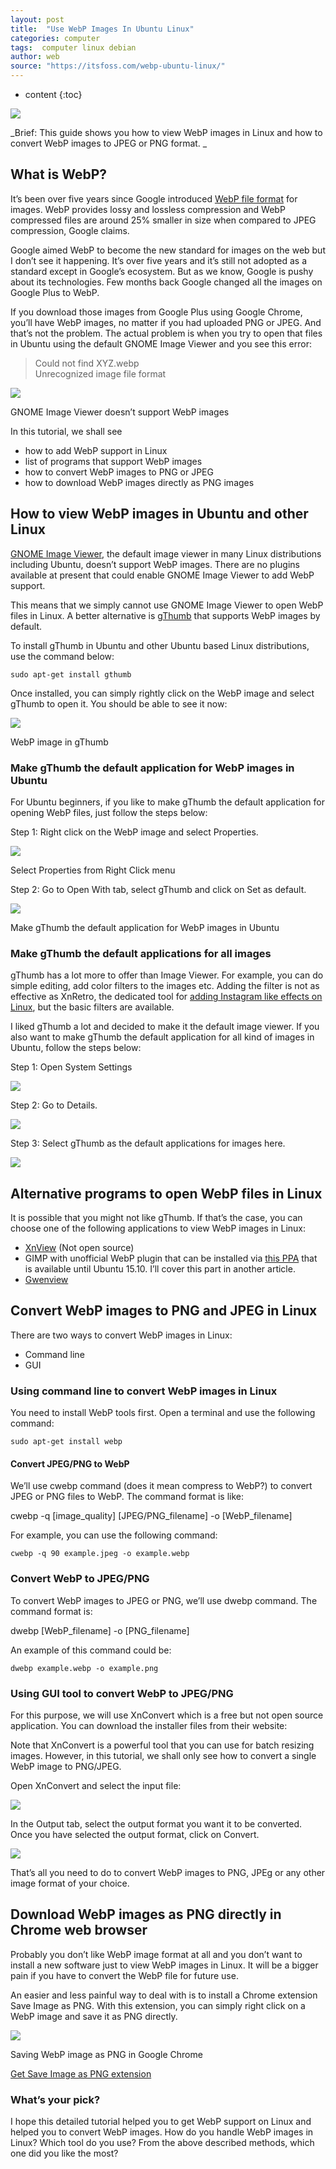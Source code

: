 ```yaml
---
layout: post
title:  "Use WebP Images In Ubuntu Linux"
categories: computer
tags:  computer linux debian
author: web
source: "https://itsfoss.com/webp-ubuntu-linux/"
---
```


* content
{:toc}


![](/image/scrap/2018-11-08-Use-WebP-Images-In-Ubuntu-Linux-0.jpg)

_Brief: This guide shows you how to view WebP images in Linux and how to convert WebP images to JPEG or PNG format. _

What is WebP?
-------------

It’s been over five years since Google introduced [WebP file format](https://developers.google.com/speed/webp/) for images. WebP provides lossy and lossless compression and WebP compressed files are around 25% smaller in size when compared to JPEG compression, Google claims.

Google aimed WebP to become the new standard for images on the web but I don’t see it happening. It’s over five years and it’s still not adopted as a standard except in Google’s ecosystem. But as we know, Google is pushy about its technologies. Few months back Google changed all the images on Google Plus to WebP.

If you download those images from Google Plus using Google Chrome, you’ll have WebP images, no matter if you had uploaded PNG or JPEG. And that’s not the problem. The actual problem is when you try to open that files in Ubuntu using the default GNOME Image Viewer and you see this error:

> Could not find XYZ.webp  
> Unrecognized image file format

![](/image/scrap/2018-11-08-Use-WebP-Images-In-Ubuntu-Linux-1.png)

GNOME Image Viewer doesn’t support WebP images

In this tutorial, we shall see

*   how to add WebP support in Linux
*   list of programs that support WebP images
*   how to convert WebP images to PNG or JPEG
*   how to download WebP images directly as PNG images

How to view WebP images in Ubuntu and other Linux
-------------------------------------------------

[GNOME Image Viewer](https://wiki.gnome.org/Apps/EyeOfGnome), the default image viewer in many Linux distributions including Ubuntu, doesn’t support WebP images. There are no plugins available at present that could enable GNOME Image Viewer to add WebP support.

This means that we simply cannot use GNOME Image Viewer to open WebP files in Linux. A better alternative is [gThumb](https://wiki.gnome.org/Apps/gthumb) that supports WebP images by default.

To install gThumb in Ubuntu and other Ubuntu based Linux distributions, use the command below:

    sudo apt-get install gthumb

<!--more-->

Once installed, you can simply rightly click on the WebP image and select gThumb to open it. You should be able to see it now:

![](/image/scrap/2018-11-08-Use-WebP-Images-In-Ubuntu-Linux-2.jpeg)

WebP image in gThumb

### Make gThumb the default application for WebP images in Ubuntu

For Ubuntu beginners, if you like to make gThumb the default application for opening WebP files, just follow the steps below:

Step 1: Right click on the WebP image and select Properties.

![](/image/scrap/2018-11-08-Use-WebP-Images-In-Ubuntu-Linux-3.jpg)

Select Properties from Right Click menu

Step 2: Go to Open With tab, select gThumb and click on Set as default.

![](/image/scrap/2018-11-08-Use-WebP-Images-In-Ubuntu-Linux-4.png)

Make gThumb the default application for WebP images in Ubuntu

### Make gThumb the default applications for all images

gThumb has a lot more to offer than Image Viewer. For example, you can do simple editing, add color filters to the images etc. Adding the filter is not as effective as XnRetro, the dedicated tool for [adding Instagram like effects on Linux](https://itsfoss.com/add-instagram-effects-xnretro-ubuntu-linux/), but the basic filters are available.

I liked gThumb a lot and decided to make it the default image viewer. If you also want to make gThumb the default application for all kind of images in Ubuntu, follow the steps below:

Step 1: Open System Settings

![](/image/scrap/2018-11-08-Use-WebP-Images-In-Ubuntu-Linux-5.jpeg)

Step 2: Go to Details.

![](/image/scrap/2018-11-08-Use-WebP-Images-In-Ubuntu-Linux-6.jpeg)

Step 3: Select gThumb as the default applications for images here.

![](/image/scrap/2018-11-08-Use-WebP-Images-In-Ubuntu-Linux-7.png)

Alternative programs to open WebP files in Linux
------------------------------------------------

It is possible that you might not like gThumb. If that’s the case, you can choose one of the following applications to view WebP images in Linux:

*   [XnView](http://www.xnview.com/en/xnviewmp/#downloads) (Not open source)
*   GIMP with unofficial WebP plugin that can be installed via [this PPA](https://launchpad.net/~george-edison55/+archive/ubuntu/webp) that is available until Ubuntu 15.10. I’ll cover this part in another article.
*   [Gwenview](https://userbase.kde.org/Gwenview)

Convert WebP images to PNG and JPEG in Linux
--------------------------------------------

There are two ways to convert WebP images in Linux:

*   Command line
*   GUI

### Using command line to convert WebP images in Linux

You need to install WebP tools first. Open a terminal and use the following command:

    sudo apt-get install webp

#### Convert JPEG/PNG to WebP

We’ll use cwebp command (does it mean compress to WebP?) to convert JPEG or PNG files to WebP. The command format is like:

cwebp -q \[image\_quality\] \[JPEG/PNG\_filename\] -o \[WebP\_filename\]

For example, you can use the following command:

    cwebp -q 90 example.jpeg -o example.webp

### Convert WebP to JPEG/PNG

To convert WebP images to JPEG or PNG, we’ll use dwebp command. The command format is:

dwebp \[WebP\_filename\] -o \[PNG\_filename\]

An example of this command could be:

    dwebp example.webp -o example.png

### Using GUI tool to convert WebP to JPEG/PNG

  

For this purpose, we will use XnConvert which is a free but not open source application. You can download the installer files from their website:

Note that XnConvert is a powerful tool that you can use for batch resizing images. However, in this tutorial, we shall only see how to convert a single WebP image to PNG/JPEG.

Open XnConvert and select the input file:

![](/image/scrap/2018-11-08-Use-WebP-Images-In-Ubuntu-Linux-8.jpeg)

In the Output tab, select the output format you want it to be converted. Once you have selected the output format, click on Convert.

![](/image/scrap/2018-11-08-Use-WebP-Images-In-Ubuntu-Linux-9.jpeg)

That’s all you need to do to convert WebP images to PNG, JPEg or any other image format of your choice.

Download WebP images as PNG directly in Chrome web browser
----------------------------------------------------------

Probably you don’t like WebP image format at all and you don’t want to install a new software just to view WebP images in Linux. It will be a bigger pain if you have to convert the WebP file for future use.

An easier and less painful way to deal with is to install a Chrome extension Save Image as PNG. With this extension, you can simply right click on a WebP image and save it as PNG directly.

![](/image/scrap/2018-11-08-Use-WebP-Images-In-Ubuntu-Linux-10.jpg)

Saving WebP image as PNG in Google Chrome

[Get Save Image as PNG extension](https://chrome.google.com/webstore/detail/save-image-as-png/nkokmeaibnajheohncaamjggkanfbphi?utm_source=chrome-ntp-icon)

### What’s your pick?

I hope this detailed tutorial helped you to get WebP support on Linux and helped you to convert WebP images. How do you handle WebP images in Linux? Which tool do you use? From the above described methods, which one did you like the most?





